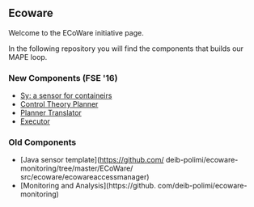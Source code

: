 ## Ecoware

Welcome to the ECoWare initiative page.

In the following repository you will find the components that builds our MAPE loop.

### New Components (FSE '16)
- [Sy: a sensor for containeirs](https://github.com/deib-polimi/sy)
- [Control Theory Planner](https://github.com/deib-polimi/ecoware-planning/blob/master/src/it/polimi/ecoware2/planner/ControlPlanner.java)
- [Planner Translator](https://github.com/deib-polimi/ecoware-executor/blob/master/monolitic_translator.py)
- [Executor](https://github.com/deib-polimi/ecoware-executor)

### Old Components 

- [Java sensor template](https://github.com/ deib-polimi/ecoware-monitoring/tree/master/ECoWare/ src/ecoware/ecowareaccessmanager)
- [Monitoring and Analysis](https://github. com/deib-polimi/ecoware-monitoring) 
